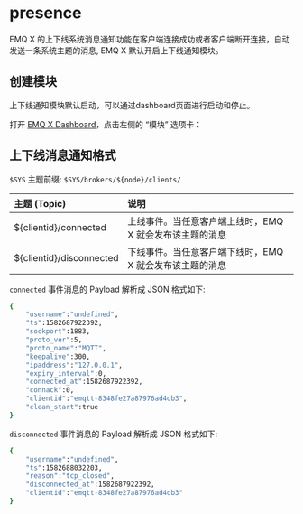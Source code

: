 # presence

EMQ X 的上下线系统消息通知功能在客户端连接成功或者客户端断开连接，自动发送一条系统主题的消息, EMQ X 默认开启上下线通知模块。

## 创建模块

上下线通知模块默认启动，可以通过dashboard页面进行启动和停止。

打开 [EMQ X Dashboard](http://127.0.0.1:18083/#/modules)，点击左侧的 “模块” 选项卡：

## 上下线消息通知格式

`$SYS` 主题前缀: `$SYS/brokers/${node}/clients/`

| 主题 \(Topic\) | 说明 |
| :--- | :--- |
| ${clientid}/connected | 上线事件。当任意客户端上线时，EMQ X 就会发布该主题的消息 |
| ${clientid}/disconnected | 下线事件。当任意客户端下线时，EMQ X 就会发布该主题的消息 |

`connected` 事件消息的 Payload 解析成 JSON 格式如下:

```bash
{
    "username":"undefined",
    "ts":1582687922392,
    "sockport":1883,
    "proto_ver":5,
    "proto_name":"MQTT",
    "keepalive":300,
    "ipaddress":"127.0.0.1",
    "expiry_interval":0,
    "connected_at":1582687922392,
    "connack":0,
    "clientid":"emqtt-8348fe27a87976ad4db3",
    "clean_start":true
}
```

`disconnected` 事件消息的 Payload 解析成 JSON 格式如下:

```bash
{
    "username":"undefined",
    "ts":1582688032203,
    "reason":"tcp_closed",
    "disconnected_at":1582687922392,
    "clientid":"emqtt-8348fe27a87976ad4db3"
}
```

